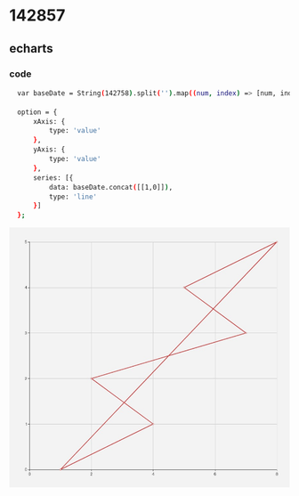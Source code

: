 # 142857

## echarts

### code

  ```bash
    var baseDate = String(142758).split('').map((num, index) => [num, index])

    option = {
        xAxis: {
            type: 'value'
        },
        yAxis: {
            type: 'value'
        },
        series: [{
            data: baseDate.concat([[1,0]]),
            type: 'line'
        }]
    };

  ```
  ![overview](./142857.jpg)
  

